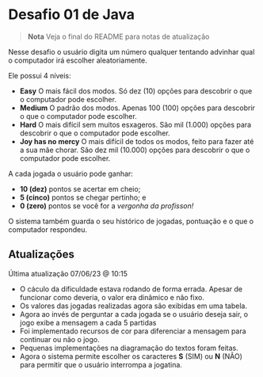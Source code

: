 # Desafio 01 de Java
> **Nota**
> Veja o final do README para notas de atualização

Nesse desafio o usuário digita um número qualquer tentando advinhar qual o computador irá escolher aleatoriamente.

Ele possui 4 níveis:

- **Easy** O mais fácil dos modos. Só dez (10) opções para descobrir o que o computador pode escolher.
- **Medium** O padrão dos modos. Apenas 100 (100) opções para descobrir o que o computador pode escolher.
- **Hard**  O mais difícil sem muitos esxageros. São mil (1.000) opções para descobrir o que o computador pode escolher.
- **Joy has no mercy** O mais difícil de todos os modos, feito para fazer até a sua mãe chorar. São dez mil (10.000) opções para descobrir o que o computador pode escolher.

A cada jogada o usuário pode ganhar:
- **10 (dez)** pontos se acertar em cheio;
- **5 (cinco)** pontos se chegar pertinho; e
- **0 (zero)** pontos se você for a *vergonha da profisson!*

O sistema também guarda o seu histórico de jogadas, pontuação e o que o computador respondeu.

## Atualizações
Última atualização 07/06/23 @ 10:15
- O cáculo da dificuldade estava rodando de forma errada. Apesar de funcionar como deveria, o valor era dinâmico e não fixo.
- Os valores das jogadas realizadas agora são exibidas em uma tabela.
- Agora ao invés de perguntar a cada jogada se o usuário deseja sair, o jogo exibe a mensagem a cada 5 partidas
- Foi implementado recursos de cor para diferenciar a mensagem para continuar ou não o jogo.
- Pequenas implementações na diagramação do textos foram feitas.
- Agora o sistema permite escolher os caracteres **S** (SIM) ou **N** (NÃO) para permitir que o usuário interrompa a jogatina.